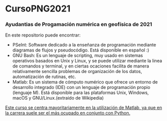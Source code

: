 # CursoPNG2021
### Ayudantias de Progamación numérica en geofísica de 2021
En este repositorio puede encontrar:
<ul>
 <li>PSeInt: Software dedicado a la enseñanza de programación mediante diagramas de flujos y pseudocódigo. Está disponible en español :) 
 </li>
 <li>GNU Bash: Es un lenguaje de scripting, muy usado en sistemas operativos basados en Unix y Linux, y se puede utilizar mediante la linea de comandos y terminal, y en ciertas ocaciones facilita de manera relativamente sencilla problemas de organización de los datos, automatización de rutinas, etc. </li>
 <li>Matlab: Es un sistema de cómputo numérico que ofrece un entorno de desarrollo integrado (IDE) con un lenguaje de programación propio (lenguaje M). Está disponible para las plataformas Unix, Windows, macOS y GNU/Linux.(extraido de Wikipedia) </li>
</ul>
 <u>Este curso se centra mayoritariamente en la utilización de Matlab, ya que en la carrera suele ser el más ocupado en conjunto con Python.<u>
